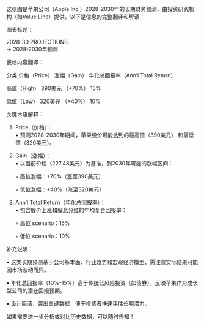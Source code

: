 这张图是苹果公司（Apple Inc.）2028-2030年的长期财务预测，由投资研究机构（如Value Line）提供。以下是信息的完整翻译和解读：

图表标题：

2028-30 PROJECTIONS  
→ 2028-2030年预测

表格内容翻译：

分类 价格（Price） 涨幅（Gain） 年化总回报率（Ann’l Total Return）

高值（High） 390美元 （+70%） 15%

低值（Low） 320美元 （+40%） 10%

关键术语解释：

1. Price（价格）：  
   • 预测2028-2030年期间，苹果股价可能达到的最高值（390美元） 和最低值（320美元）。

2. Gain（涨幅）：  
   • 以当前价格（227.48美元）为基准，到2030年可能的涨幅区间：  

     ◦ 高位涨幅：+70%（涨至390美元）  

     ◦ 低位涨幅：+40%（涨至320美元）  

3. Ann’l Total Return（年化总回报率）：  
   • 包含股价上涨和股息分红的年均复合回报率：  

     ◦ 高位 scenario：15%  

     ◦ 低位 scenario：10%  

补充说明：

• 这类长期预测基于公司基本面、行业趋势和宏观经济模型，需注意实际结果可能因市场波动而异。

• 年化总回报率（10%-15%）高于传统低风险投资（如债券），反映苹果作为成长型公司的潜在回报预期。

• 设计简洁，突出关键数据，便于投资者快速评估长期潜力。

如果需要进一步分析或对比历史数据，可以随时告知！